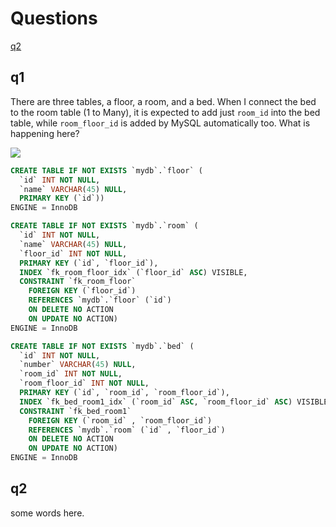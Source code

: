 # Questions

[q2](#q2)

## q1

There are three tables, a floor, a room, and a bed. When I connect the bed to the room table (1 to Many), it is expected to add just `room_id` into the bed table, while `room_floor_id` is added by MySQL automatically too. What is happening here?

![](https://s25.picofile.com/file/8452268392/test.png)

```sql
CREATE TABLE IF NOT EXISTS `mydb`.`floor` (
  `id` INT NOT NULL,
  `name` VARCHAR(45) NULL,
  PRIMARY KEY (`id`))
ENGINE = InnoDB
```

```sql
CREATE TABLE IF NOT EXISTS `mydb`.`room` (
  `id` INT NOT NULL,
  `name` VARCHAR(45) NULL,
  `floor_id` INT NOT NULL,
  PRIMARY KEY (`id`, `floor_id`),
  INDEX `fk_room_floor_idx` (`floor_id` ASC) VISIBLE,
  CONSTRAINT `fk_room_floor`
    FOREIGN KEY (`floor_id`)
    REFERENCES `mydb`.`floor` (`id`)
    ON DELETE NO ACTION
    ON UPDATE NO ACTION)
ENGINE = InnoDB
```

```sql
CREATE TABLE IF NOT EXISTS `mydb`.`bed` (
  `id` INT NOT NULL,
  `number` VARCHAR(45) NULL,
  `room_id` INT NOT NULL,
  `room_floor_id` INT NOT NULL,
  PRIMARY KEY (`id`, `room_id`, `room_floor_id`),
  INDEX `fk_bed_room1_idx` (`room_id` ASC, `room_floor_id` ASC) VISIBLE,
  CONSTRAINT `fk_bed_room1`
    FOREIGN KEY (`room_id` , `room_floor_id`)
    REFERENCES `mydb`.`room` (`id` , `floor_id`)
    ON DELETE NO ACTION
    ON UPDATE NO ACTION)
ENGINE = InnoDB
```

## q2

some words here.
